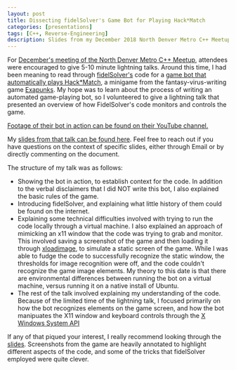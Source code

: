 ```yaml
---
layout: post
title: Dissecting fidelSolver's Game Bot for Playing Hack*Match
categories: [presentations]
tags: [C++, Reverse-Engineering]
description: Slides from my December 2018 North Denver Metro C++ Meetup lightning talk.
---
```


For [December's meeting of the North Denver Metro C++ Meetup](https://www.meetup.com/North-Denver-Metro-C-Meetup/events/255297745/), attendees were encouraged to give 5-10 minute lightning talks.
Around this time, I had been meaning to read through [fidelSolver's](https://www.reddit.com/user/fidelSolver/) code for a [game bot that automatically plays Hack*Match](https://github.com/fidel-solver/exapunks-hack-match), a minigame from the fantasy-virus-writing game [Exapunks](http://www.zachtronics.com/exapunks/). My hope was to learn about the process of writing an automated game-playing bot, so I volunteered to give a lightning talk that presented an overview of how FidelSolver's code monitors and controls the game.

[Footage of their bot in action can be found on their YouTube channel.](https://www.youtube.com/watch?v=vauEdAkAXSE)

My [slides from that talk can be found here](https://docs.google.com/presentation/d/189Mmot1dR8SJpBUtVU_v1IuGTrFM4Wreen1dQWlKjX8/edit?usp=sharing). Feel free to reach out if you have questions on the context of specific slides, either through Email or by directly commenting on the document.

The structure of my talk was as follows:
* Showing the bot in action, to establish context for the code. In addition to the verbal disclaimers that I did NOT write this bot, I also explained the basic rules of the game.
* Introducing fidelSolver, and explaining what little history of them could be found on the internet.
* Explaining some technical difficulties involved with trying to run the code locally through a virtual machine. I also explained an approach of mimicking an x11 window that the code was trying to grab and monitor. This involved saving a screenshot of the game and then loading it through [xloadimage](https://linux.die.net/man/1/xloadimage), to simulate a static screen of the game. While I was able to fudge the code to successfully recognize the static window, the thresholds for image recognition were off, and the code couldn't recognize the game image elements. My theory to this date is that there are environmental differences between running the bot on a virtual machine, versus running it on a native install of Ubuntu.
* The rest of the talk involved explaining my understanding of the code.  Because of the limited time of the lightning talk, I focused primarily on how the bot recognizes elements on the game screen, and how the bot manipuates the X11 window and keyboard controls through the [X Windows System API](https://www.x.org/wiki/)

If any of that piqued your interest, I really recommend looking through the [slides](https://docs.google.com/presentation/d/189Mmot1dR8SJpBUtVU_v1IuGTrFM4Wreen1dQWlKjX8/edit?usp=sharing).
Screenshots from the game are heavily annotated to highlight different aspects of the code, and some of the tricks that fidelSolver employed were quite clever.